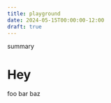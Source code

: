 ```yaml
---
title: playground
date: 2024-05-15T00:00:00-12:00
draft: true
---
```

<span>summary</span>
<!--more-->

# Hey 

foo bar baz
